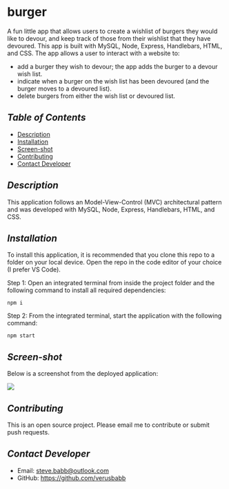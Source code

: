 # burger
A fun little app that allows users to create a wishlist of burgers they would like to devour, and keep track of those from their wishlist that they have devoured. This app is built with MySQL, Node, Express, Handlebars, HTML, and CSS.  The app allows a user to interact with a website to:

- add a burger they wish to devour; the app adds the burger to a devour wish list.
- indicate when a burger on the wish list has been devoured (and the burger moves to a devoured list).
- delete burgers from either the wish list or devoured list.

## *Table of Contents*

- [Description](#description)
- [Installation](#installation)
- [Screen-shot](#Screen-shot)
- [Contributing](#contributing)
- [Contact Developer](#Contact-Developer)

## *Description*
This application follows an Model-View-Control (MVC) architectural pattern and was developed with MySQL, Node, Express, Handlebars, HTML, and CSS.

## *Installation*
To install this application, it is recommended that you clone this repo to a folder on your local device.  Open the repo
in the code editor of your choice (I prefer VS Code).  

Step 1: Open an integrated terminal from inside the project folder and the following command to install all required dependencies:
```
npm i
```

Step 2: From the integrated terminal, start the application with the following command:
```
npm start
```

## *Screen-shot*

Below is a screenshot from the deployed application:

![](https://github.com/verusbabb/Responsive-Portfolio/blob/main/Images/992-portfolio.png)

## *Contributing*
This is an open source project.  Please email me to contribute or submit push requests.

## *Contact Developer*
- Email: steve.babb@outlook.com
- GitHub: https://github.com/verusbabb



